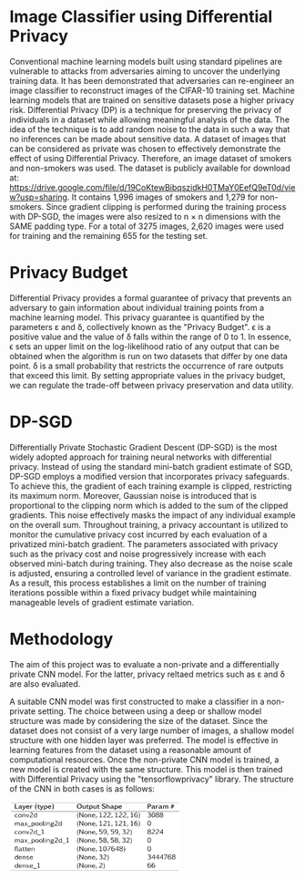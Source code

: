 # Image Classifier using Differential Privacy
Conventional machine learning models built using standard pipelines are vulnerable to attacks from adversaries aiming to uncover the underlying training data. It has been demonstrated that adversaries can re-engineer an image classifier to reconstruct images of the CIFAR-10 training set. Machine learning models that are trained on sensitive datasets pose a higher privacy risk. Differential Privacy (DP) is a technique for preserving the privacy of individuals in a dataset while allowing meaningful analysis of the data. The idea of the technique is to add random noise to the data in such a way that no inferences can be made about sensitive data. A dataset of images that can be considered as private was chosen to effectively demonstrate the effect of using Differential Privacy. Therefore, an image dataset of smokers and non-smokers was used. The dataset is publicly available for download at: https://drive.google.com/file/d/19CoKtewBibqszidkH0TMaY0EefQ9eT0d/view?usp=sharing. It contains 1,996 images of smokers and 1,279 for non-smokers. Since gradient clipping is performed during the training process with DP-SGD, the images were also resized to n × n dimensions with the SAME padding type. For a total of 3275 images, 2,620 images were used for training and the remaining 655 for the testing set.

# Privacy Budget
Differential Privacy provides a formal guarantee of privacy that prevents an adversary to gain information about individual training points from a machine learning model. This privacy guarantee is quantified by the parameters ε and δ, collectively known as the "Privacy Budget". ϵ is a positive value and the value of δ falls within the range of 0 to 1. In essence, ϵ sets an upper limit on the log-likelihood ratio of any output that can be obtained when the algorithm is run on two datasets that differ by one data point. δ is a small probability that restricts the occurrence of rare outputs that exceed this limit. By setting appropriate values in the privacy budget, we can regulate the trade-off between privacy preservation and data utility.

# DP-SGD
Differentially Private Stochastic Gradient Descent (DP-SGD) is the most widely adopted approach for training neural networks with differential privacy. Instead of using the standard mini-batch gradient estimate of SGD, DP-SGD employs a modified version that incorporates privacy safeguards. To achieve this, the gradient of each training example is clipped, restricting its maximum norm. Moreover, Gaussian noise is introduced that is proportional to the clipping norm which is added to the sum of the clipped gradients. This noise effectively masks the impact of any individual example on the overall sum. Throughout training, a privacy accountant is utilized to monitor the cumulative privacy cost incurred by each evaluation of a privatized mini-batch gradient. The parameters associated with privacy such as the privacy cost and noise progressively increase with each observed mini-batch during training. They also decrease as the noise scale is adjusted, ensuring a controlled level of variance in the gradient estimate. As a result, this process establishes a limit on the number of training iterations possible within a fixed privacy budget while maintaining manageable levels of gradient estimate variation.

# Methodology
The aim of this project was to evaluate a non-private and a differentially private CNN model. For the latter, privacy reltaed metrics such as ε and δ are also evaluated.

A suitable CNN model was first constructed to make a classifier in a non-private setting. The choice between using a deep or shallow model structure was made by considering the size of the dataset. Since the dataset does not consist of a very large number of images, a shallow model structure with one hidden layer was preferred. The model is effective in learning features from the dataset using a reasonable amount of computational resources. Once the non-private CNN model is trained, a new model is created with the same structure. This model is then trained with Differential Privacy using the "tensorflowprivacy" library. The structure of the CNN in both cases is as follows:

<img src="images/cnn-model.png" alt="CNN Model" width="300" height="auto">


